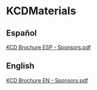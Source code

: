 # KCDMaterials

## Español
[KCD Brochure ESP - Sponsors.pdf](https://github.com/fhcn-io/KCDMaterials/files/11090232/KCD.Brochure.ESP.-.Sponsors.pdf)


## English
[KCD Brochure EN - Sponsors.pdf](https://github.com/fhcn-io/KCDMaterials/files/11090235/KCD.Brochure.EN.-.Sponsors.pdf)
